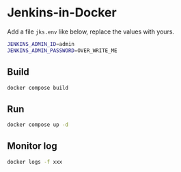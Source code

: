 # Jenkins-in-Docker

Add a file `jks.env` like below, replace the values with yours.

```bash
JENKINS_ADMIN_ID=admin
JENKINS_ADMIN_PASSWORD=OVER_WRITE_ME
```

## Build

```bash
docker compose build
```

## Run

```bash
docker compose up -d
```

## Monitor log

```bash
docker logs -f xxx
```
